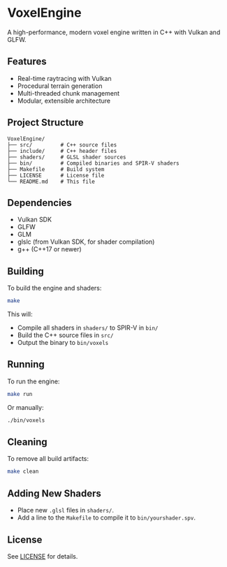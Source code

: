 # VoxelEngine

A high-performance, modern voxel engine written in C++ with Vulkan and GLFW.

## Features
- Real-time raytracing with Vulkan
- Procedural terrain generation
- Multi-threaded chunk management
- Modular, extensible architecture

## Project Structure
```
VoxelEngine/
├── src/         # C++ source files
├── include/     # C++ header files
├── shaders/     # GLSL shader sources
├── bin/         # Compiled binaries and SPIR-V shaders
├── Makefile     # Build system
├── LICENSE      # License file
└── README.md    # This file
```

## Dependencies
- Vulkan SDK
- GLFW
- GLM
- glslc (from Vulkan SDK, for shader compilation)
- g++ (C++17 or newer)

## Building
To build the engine and shaders:
```sh
make
```

This will:
- Compile all shaders in `shaders/` to SPIR-V in `bin/`
- Build the C++ source files in `src/`
- Output the binary to `bin/voxels`

## Running
To run the engine:
```sh
make run
```
Or manually:
```sh
./bin/voxels
```

## Cleaning
To remove all build artifacts:
```sh
make clean
```

## Adding New Shaders
- Place new `.glsl` files in `shaders/`.
- Add a line to the `Makefile` to compile it to `bin/yourshader.spv`.

## License
See [LICENSE](LICENSE) for details.
